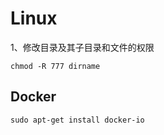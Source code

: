 # Linux

1、修改目录及其子目录和文件的权限

```
chmod -R 777 dirname
```

## Docker

```
sudo apt-get install docker-io
```



